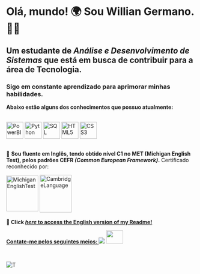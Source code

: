 <!--Titulo e descrição breve-->
<h1> Olá, mundo! 🌍
Sou <b> Willian Germano. 👨‍💻</b></h1>
<h2> Um estudante de <i>Análise e Desenvolvimento de Sistemas</i> que está em busca de contribuir para a área de Tecnologia.</h2>
<h3> Sigo em constante aprendizado para aprimorar minhas habilidades.</h3>

<!--Conhecimentos-->

<p><strong> Abaixo estão alguns dos conhecimentos que possuo atualmente:</strong></p>
<div style="display: block"><br>
  <img align="center" alt="PowerBI" height="45" width="45" src="https://www.edds.com.pk/wp-content/uploads/2018/03/PowerBI-Logo-e1521610005301.png">
  <img align="center" alt="Python" height="45" width="45" src="https://qph.cf2.quoracdn.net/main-qimg-28cadbd02699c25a88e5c78d73c7babc">
  <img align="center" alt="SQL" height="45" width="45" src="https://w7.pngwing.com/pngs/286/519/png-transparent-microsoft-azure-sql-database-microsoft-sql-server-azure-sql-data-warehouse-logo-text-logo-microsoft-azure-thumbnail.png">
  <img align="center" alt="HTML5" height="45" width="45" src="https://upload.wikimedia.org/wikipedia/commons/thumb/6/61/HTML5_logo_and_wordmark.svg/2048px-HTML5_logo_and_wordmark.svg.png">
  <img align="center" alt="CSS3" height="45" width="45" src="https://upload.wikimedia.org/wikipedia/commons/thumb/d/d5/CSS3_logo_and_wordmark.svg/340px-CSS3_logo_and_wordmark.svg.png">
</div>
<br>
<div>
  
💬 <strong>Sou fluente em Inglês, tendo obtido nível C1 no MET (Michigan English Test), pelos padrões CEFR <i>(Common European Framework)</i>.</strong> Certificado reconhecido por:
<div style="display: block">
  <img align="center" alt="MichiganEnglishTest" height="95" width="85" src="https://brand.umich.edu/assets/brand/style-guide/logo-guidelines/U-M_Logo-Hex.png">
  <img align="center" alt="CambridgeLanguage" height="100" width="85" src="https://banner2.cleanpng.com/20180815/bow/kisspng-cambridge-assessment-english-tkt-english-language-cambridge-assessment-english-trade-profile-5b74b176bee1c7.1162088915343742627819.jpg">
</div>
<br>
<b>👀 Click <i><a href="https://github.com/williangermano/dio-lab-open-source/blob/main/community/williangermanodev.md">here</i> to access the English version of my Readme! </b>
  <!--Contato-->
  
<strong> Contate-me pelos seguintes meios: </strong>
     <a href="https://www.linkedin.com/in/willian-germano-043179226/" target="_blank"><img src="https://img.shields.io/badge/-LinkedIn-%230077B5?style=for-the-badge&logo=linkedin&logoColor=white" target="_blank"></a> 
    <a href = "mailto:dev.williangermano@gmail.com"><img height="35" width="45" src="https://upload.wikimedia.org/wikipedia/commons/thumb/7/7e/Gmail_icon_%282020%29.svg/512px-Gmail_icon_%282020%29.svg.png" target="_blank"></a>
</div>
<br>
</div>

<!--Mostrar minhas stats do Github-->
![T](https://github-readme-stats.vercel.app/api/top-langs/?username=williangermano&layout=compact&theme=gotham)
